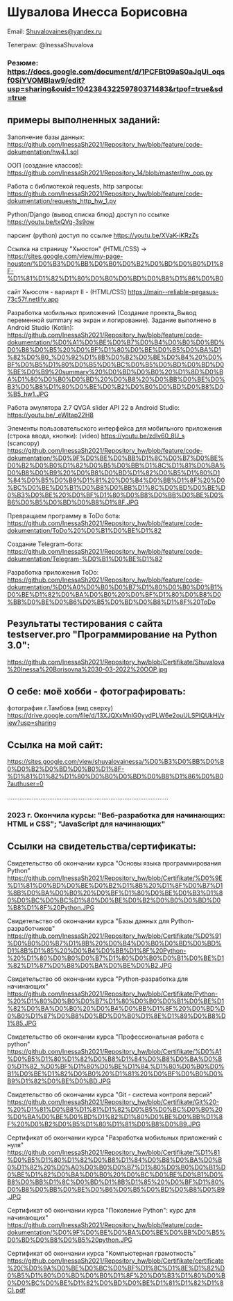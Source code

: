 # Шувалова Инесса Борисовна


Email:               Shuvalovaines@yandex.ru


Телеграм:            @InessaShuvalova  


### Резюме: https://docs.google.com/document/d/1PCFBt09aS0aJqUi_oqsf0SiYVOMBIaw9/edit?usp=sharing&ouid=104238432259780371483&rtpof=true&sd=true


## примеры выполненных заданий: 

Заполнение базы данных: https://github.com/InessaSh2021/Repository_hw/blob/feature/code-dokumentation/hw4.1.sql

ООП (создание классов): https://github.com/InessaSh2021/Repository_14/blob/master/hw_oop.py

Работа с библиотекой requests, http запросы: https://github.com/InessaSh2021/Repository_hw/blob/feature/code-dokumentation/requests_http_hw_1.py

Python/Django (вывод списка блюд) доступ по ссылке https://youtu.be/txQVq-3s9ow

парсинг (python) доступ по ссылке https://youtu.be/XVaK-iKRzZs

Ссылка на страницу "Хьюстон" (HTML/CSS) -> https://sites.google.com/view/my-page-houston/%D0%B3%D0%BB%D0%B0%D0%B2%D0%BD%D0%B0%D1%8F-%D1%81%D1%82%D1%80%D0%B0%D0%BD%D0%B8%D1%86%D0%B0 

сайт Хьюсотн - вариарт II - (HTML/CSS) https://main--reliable-pegasus-73c57f.netlify.app


Разработка мобильных приложений (Создание проекта_Вывод переменной summary на экран и логирование). Задание выполнено в Android Studio (Kotlin): https://github.com/InessaSh2021/Repository_hw/blob/feature/code-dokumentation/%D0%A1%D0%BE%D0%B7%D0%B4%D0%B0%D0%BD%D0%B8%D0%B5%20%D0%BF%D1%80%D0%BE%D0%B5%D0%BA%D1%82%D0%B0_%D0%92%D1%8B%D0%B2%D0%BE%D0%B4%20%D0%BF%D0%B5%D1%80%D0%B5%D0%BC%D0%B5%D0%BD%D0%BD%D0%BE%D0%B9%20summary%20%D0%BD%D0%B0%20%D1%8D%D0%BA%D1%80%D0%B0%D0%BD%20%D0%B8%20%D0%BB%D0%BE%D0%B3%D0%B8%D1%80%D0%BE%D0%B2%D0%B0%D0%BD%D0%B8%D0%B5_hw1.JPG

Работа эмулятора 2.7 QVGA slider API 22 в Android Studio: https://youtu.be/_eWltap22H8  

Элементы пользовательского интерфейса для мобильного приложения (строка ввода, кнопки):
(video) https://youtu.be/zdlv60_8U_s   
(scancopy) https://github.com/InessaSh2021/Repository_hw/blob/feature/code-dokumentation/%D0%9F%D0%BE%D0%BB%D1%8C%D0%B7%D0%BE%D0%B2%D0%B0%D1%82%D0%B5%D0%BB%D1%8C%D1%81%D0%BA%D0%B8%D0%B9%20%D0%B8%D0%BD%D1%82%D0%B5%D1%80%D1%84%D0%B5%D0%B9%D1%81%20%D0%B4%D0%BB%D1%8F%20%D0%BC%D0%BE%D0%B1%D0%B8%D0%BB%D1%8C%D0%BD%D0%BE%D0%B3%D0%BE%20%D0%BF%D1%80%D0%B8%D0%BB%D0%BE%D0%B6%D0%B5%D0%BD%D0%B8%D1%8F.JPG


Превращаем программу в ToDo бота: https://github.com/InessaSh2021/Repository_hw/blob/feature/code-dokumentation/ToDo%20%D0%B1%D0%BE%D1%82

Создание Telegram-бота: https://github.com/InessaSh2021/Repository_hw/blob/feature/code-dokumentation/Telegram-%D0%B1%D0%BE%D1%82

Разработка приложения ToDo: https://github.com/InessaSh2021/Repository_hw/blob/feature/code-dokumentation/%D0%A0%D0%B0%D0%B7%D1%80%D0%B0%D0%B1%D0%BE%D1%82%D0%BA%D0%B0%20%D0%BF%D1%80%D0%B8%D0%BB%D0%BE%D0%B6%D0%B5%D0%BD%D0%B8%D1%8F%20ToDo


## Результаты тестирования с сайта testserver.pro "Программирование на Python 3.0": 
https://github.com/InessaSh2021/Repository_hw/blob/Certifikate/Shuvalova%20Inessa%20Borisovna%2030-03-2022%20OOP.jpg

## О себе: моё хобби - фотографировать:

фотография г.Тамбова (вид сверху) https://drive.google.com/file/d/13XJQXxMnlG0yydPLW6e2ouULSPlQUkHl/view?usp=sharing

## Ссылка на мой сайт:

https://sites.google.com/view/shuvalovainessa/%D0%B3%D0%BB%D0%B0%D0%B2%D0%BD%D0%B0%D1%8F-%D1%81%D1%82%D1%80%D0%B0%D0%BD%D0%B8%D1%86%D0%B0?authuser=0

............................................................................................


### 2023 г. Окончила курсы: "Веб-разработка для начинающих: HTML и CSS"; "JavaScript для начинающих"


## Ссылки на свидетельства/сертификаты:

Свидетельство об окончании курса "Основы языка программирования Python" https://github.com/InessaSh2021/Repository_hw/blob/Certifikate/%D0%9E%D1%81%D0%BD%D0%BE%D0%B2%D1%8B%20%D1%8F%D0%B7%D1%8B%D0%BA%D0%B0%20%D0%BF%D1%80%D0%BE%D0%B3%D1%80%D0%BC%D0%BC%D1%80%D0%BE%D0%B2%D0%B0%D0%BD%D0%B8%D1%8F%20Python.JPG

Свидетельство об окончании курса "Базы данных для Python-разработчиков" https://github.com/InessaSh2021/Repository_hw/blob/Certifikate/%D0%91%D0%B0%D0%B7%D1%8B%20%D0%B4%D0%B0%D0%BD%D0%BD%D1%8B%D1%85%20%D0%B4%D0%BB%D1%8F%20Python-%20%D1%80%D0%B0%D0%B7%D1%80%D0%B0%D0%B1%D0%BE%D1%82%D1%87%D0%B8%D0%BA%D0%BE%D0%B2.JPG

Свидетельство об окончании курса "Python-разработка для начинающих" https://github.com/InessaSh2021/Repository_hw/blob/Certifikate/Python-%20%D1%80%D0%B0%D0%B7%D1%80%D0%B0%D0%B1%D0%BE%D1%82%D0%BA%D0%B0%20%D0%B4%D0%BB%D1%8F%20%D0%BD%D0%B0%D1%87%D0%B8%D0%BD%D0%B0%D1%8E%D1%89%D0%B8%D1%85.JPG

Свидетельство об окончании курса "Профессиональная работа с python" https://github.com/InessaSh2021/Repository_hw/blob/Certifikate/%D0%A1%D0%B5%D1%80%D1%82%D0%B8%D1%84%D0%B8%D0%BA%D0%B0%D1%82_%D0%BF%D1%80%D0%BE%D1%84.%D1%80%D0%B0%D0%B1%D0%BE%D1%82%D0%B0%20%D1%81%20%D0%BF%D0%B0%D0%B9%D1%82%D0%BE%D0%BD.JPG

Свидетельство об окончании курса "Git - система контроля версий" https://github.com/InessaSh2021/Repository_hw/blob/Certifikate/Git%20-%20%D1%81%D0%B8%D1%81%D1%82%D0%B5%D0%BC%D0%B0%20%D0%BA%D0%BE%D0%BD%D1%82%D1%80%D0%BE%D0%BB%D1%8F%20%D0%B2%D0%B5%D1%80%D1%81%D0%B8%D0%B9.JPG

Сертификат об окончании курса "Разработка мобильных приложений с нуля" https://github.com/InessaSh2021/Repository_hw/blob/Certifikate/%D1%81%D0%B5%D1%80%D1%82%D0%B8%D1%84%D0%B8%D0%BA%D0%B0%D1%82%20%D0%A0%D0%B0%D0%B7%D1%80%D0%B0%D0%B1%D0%BE%D1%82%D0%BA%D0%B0%20%D0%BC%D0%BE%D0%B1%D0%B8%D0%BB%D1%8C%D0%BD%D1%8B%D1%85%20%D0%BF%D1%80%D0%B8%D0%BB%D0%BE%D0%B6%D0%B5%D0%BD%D0%B8%D0%B9.JPG

Сертификат об окончании курса "Поколение Python": курс для начинающих" https://github.com/InessaSh2021/Repository_hw/blob/feature/code-dokumentation/%D0%9F%D0%BE%D0%BA%D0%BE%D0%BB%D0%B5%D0%BD%D0%B8%D0%B5%20python.JPG

Сертификат об окончании курса "Компьютерная грамотность"
https://github.com/InessaSh2021/Repository_hw/blob/Certifikate/certificate%20(%D0%9A%D0%BE%D0%BC%D0%BF%D1%8C%D1%8E%D1%82%D0%B5%D1%80%D0%BD%D0%B0%D1%8F%20%D0%B3%D1%80%D0%B0%D0%BC%D0%BE%D1%82%D0%BD%D0%BE%D1%81%D1%82%D1%8C).pdf


